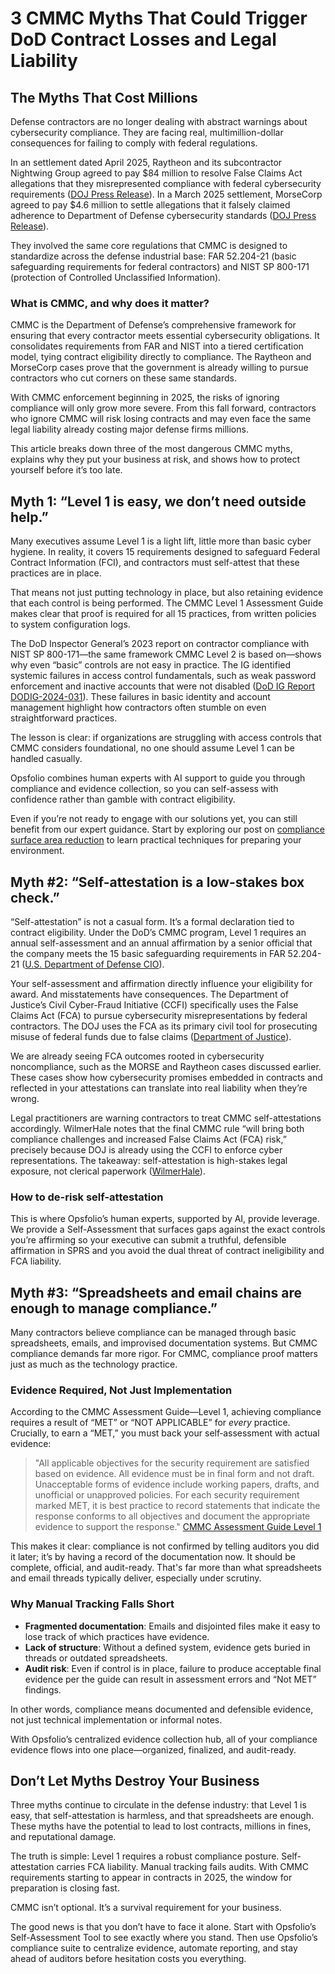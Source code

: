 # 3 CMMC Myths That Could Trigger DoD Contract Losses and Legal Liability

## The Myths That Cost Millions

Defense contractors are no longer dealing with abstract warnings about cybersecurity compliance. They are facing real, multimillion-dollar consequences for failing to comply with federal regulations.

In an settlement dated April 2025, Raytheon and its subcontractor Nightwing Group agreed to pay $84 million to resolve False Claims Act allegations that they misrepresented compliance with federal cybersecurity requirements ([DOJ Press Release](https://www.justice.gov/opa/pr/raytheon-companies-and-nightwing-group-pay-84m-resolve-false-claims-act-allegations-relating)). In a March 2025 settlement, MorseCorp agreed to pay $4.6 million to settle allegations that it falsely claimed adherence to Department of Defense cybersecurity standards ([DOJ Press Release](https://www.justice.gov/usao-ma/pr/defense-contractor-morsecorp-inc-agrees-pay-46-million-settle-cybersecurity-fraud)).

They involved the same core regulations that CMMC is designed to standardize across the defense industrial base: FAR 52.204-21 (basic safeguarding requirements for federal contractors) and NIST SP 800-171 (protection of Controlled Unclassified Information).

### What is CMMC, and why does it matter?

CMMC is the Department of Defense’s comprehensive framework for ensuring that every contractor meets essential cybersecurity obligations. It consolidates requirements from FAR and NIST into a tiered certification model, tying contract eligibility directly to compliance. The Raytheon and MorseCorp cases prove that the government is already willing to pursue contractors who cut corners on these same standards. 

With CMMC enforcement beginning in 2025, the risks of ignoring compliance will only grow more severe. From this fall forward, contractors who ignore CMMC will risk losing contracts and may even face the same legal liability already costing major defense firms millions.

This article breaks down three of the most dangerous CMMC myths, explains why they put your business at risk, and shows how to protect yourself before it’s too late.


## Myth 1: “Level 1 is easy, we don’t need outside help.”

Many executives assume Level 1 is a light lift, little more than basic cyber hygiene. In reality, it covers 15 requirements designed to safeguard Federal Contract Information (FCI), and contractors must self-attest that these practices are in place.

That means not just putting technology in place, but also retaining evidence that each control is being performed. The CMMC Level 1 Assessment Guide makes clear that proof is required for all 15 practices, from written policies to system configuration logs.

The DoD Inspector General’s 2023 report on contractor compliance with NIST SP 800-171—the same framework CMMC Level 2 is based on—shows why even “basic” controls are not easy in practice. The IG identified systemic failures in access control fundamentals, such as weak password enforcement and inactive accounts that were not disabled ([DoD IG Report DODIG-2024-031](https://media.defense.gov/2023/Dec/04/2003351370/-1/-1/1/DODIG-2024-031%20SECURE.PDF)). These failures in basic identity and account management highlight how contractors often stumble on even straightforward practices.

The lesson is clear: if organizations are struggling with access controls that CMMC considers foundational, no one should assume Level 1 can be handled casually.

Opsfolio combines human experts with AI support to guide you through compliance and evidence collection, so you can self-assess with confidence rather than gamble with contract eligibility.

Even if you’re not ready to engage with our solutions yet, you can still benefit from our expert guidance. Start by exploring our post on [compliance surface area reduction](https://opsfolio.com/blog/reduce-csa-gfe-descoping/) to learn practical techniques for preparing your environment.


## Myth #2: “Self-attestation is a low-stakes box check.”

“Self-attestation” is not a casual form. It’s a formal declaration tied to contract eligibility. Under the DoD’s CMMC program, Level 1 requires an annual self-assessment and an annual affirmation by a senior official that the company meets the 15 basic safeguarding requirements in FAR 52.204-21 ([U.S. Department of Defense CIO](https://dodcio.defense.gov/cmmc/About/)).

Your self-assessment and affirmation directly influence your eligibility for award. And misstatements have consequences. The Department of Justice’s Civil Cyber-Fraud Initiative (CCFI) specifically uses the False Claims Act (FCA) to pursue cybersecurity misrepresentations by federal contractors. The DOJ uses the FCA as its primary civil tool for prosecuting misuse of federal funds due to false claims ([Department of Justice](https://www.justice.gov/archives/opa/pr/deputy-attorney-general-lisa-o-monaco-announces-new-civil-cyber-fraud-initiative)).

We are already seeing FCA outcomes rooted in cybersecurity noncompliance, such as the MORSE and Raytheon cases discussed earlier. These cases show how cybersecurity promises embedded in contracts and reflected in your attestations can translate into real liability when they’re wrong.

Legal practitioners are warning contractors to treat CMMC self-attestations accordingly. WilmerHale notes that the final CMMC rule “will bring both compliance challenges and increased False Claims Act (FCA) risk,” precisely because DOJ is already using the CCFI to enforce cyber representations. The takeaway: self-attestation is high-stakes legal exposure, not clerical paperwork ([WilmerHale](https://www.wilmerhale.com/en/insights/client-alerts/20241024-final-dod-cybersecurity-maturity-model-certification-rule-will-bring-compliance-challenges-increased-false-claims-act-risk)).

### How to de-risk self-attestation
This is where Opsfolio’s human experts, supported by AI, provide leverage. We provide a Self-Assessment that surfaces gaps against the exact controls you’re affirming so your executive can submit a truthful, defensible affirmation in SPRS and you avoid the dual threat of contract ineligibility and FCA liability. 



## Myth #3: “Spreadsheets and email chains are enough to manage compliance.”

Many contractors believe compliance can be managed through basic spreadsheets, emails, and improvised documentation systems. But CMMC compliance demands far more rigor. For CMMC, compliance proof matters just as much as the technology practice.

### Evidence Required, Not Just Implementation

According to the CMMC Assessment Guide—Level 1, achieving compliance requires a result of “MET” or “NOT APPLICABLE” for *every* practice. Crucially, to earn a “MET,” you must back your self‑assessment with actual evidence:

> "All applicable objectives for the security requirement are satisfied based on 
evidence. All evidence must be in final form and not draft. Unacceptable forms of 
evidence include working papers, drafts, and unofficial or unapproved policies. For each 
security requirement marked MET, it is best practice to record statements that indicate 
the response conforms to all objectives and document the appropriate evidence to 
support the response." [CMMC Assessment Guide Level 1](https://dodcio.defense.gov/Portals/0/Documents/CMMC/AssessmentGuideL1.pdf?utm_source=chatgpt.com)

This makes it clear: compliance is not confirmed by telling auditors you did it later; it’s by having a record of the documentation now. It should be complete, official, and audit-ready. That's far more than what spreadsheets and email threads typically deliver, especially under scrutiny.

### Why Manual Tracking Falls Short

* **Fragmented documentation**: Emails and disjointed files make it easy to lose track of which practices have evidence.
* **Lack of structure**: Without a defined system, evidence gets buried in threads or outdated spreadsheets.
* **Audit risk**: Even if control is in place, failure to produce acceptable final evidence per the guide can result in assessment errors and “Not MET” findings.

In other words, compliance means documented and defensible evidence, not just technical implementation or informal notes.

With Opsfolio’s centralized evidence collection hub, all of your compliance evidence flows into one place—organized, finalized, and audit-ready.


## Don’t Let Myths Destroy Your Business

Three myths continue to circulate in the defense industry: that Level 1 is easy, that self-attestation is harmless, and that spreadsheets are enough. These myths have the potential to lead to lost contracts, millions in fines, and reputational damage.

The truth is simple: Level 1 requires a robust compliance posture. Self-attestation carries FCA liability. Manual tracking fails audits. With CMMC requirements starting to appear in contracts in 2025, the window for preparation is closing fast.

CMMC isn’t optional. It’s a survival requirement for your business.

The good news is that you don’t have to face it alone. Start with Opsfolio’s Self-Assessment Tool to see exactly where you stand. Then use Opsfolio’s compliance suite to centralize evidence, automate reporting, and stay ahead of auditors before hesitation costs you everything.
